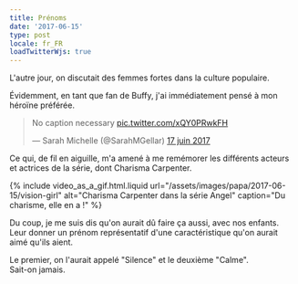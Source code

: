 ```yaml
---
title: Prénoms
date: '2017-06-15'
type: post
locale: fr_FR
loadTwitterWjs: true
---
```


L'autre jour, on discutait des femmes fortes dans la culture populaire.

<!-- more -->

Évidemment, en tant que fan de Buffy, j'ai immédiatement pensé à mon héroïne préférée.

<blockquote class="twitter-tweet" data-lang="fr"><p lang="en" dir="ltr">No caption necessary <a href="https://t.co/xQY0PRwkFH">pic.twitter.com/xQY0PRwkFH</a></p>&mdash; Sarah Michelle (@SarahMGellar) <a href="https://twitter.com/SarahMGellar/status/876222098443689984">17 juin 2017</a></blockquote>

Ce qui, de fil en aiguille, m'a amené à me remémorer les différents acteurs et actrices de la série, dont Charisma Carpenter.

{% include video_as_a_gif.html.liquid
url="/assets/images/papa/2017-06-15/vision-girl"
alt="Charisma Carpenter dans la série Angel"
caption="Du charisme, elle en a !"
%}

Du coup, je me suis dis qu'on aurait dû faire ça aussi, avec nos enfants. Leur donner un prénom représentatif d'une caractéristique qu'on aurait aimé qu'ils aient.

Le premier, on l'aurait appelé "Silence" et le deuxième "Calme".  
Sait-on jamais.
